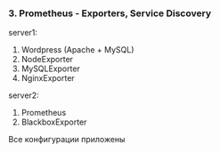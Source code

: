 ### 3. Prometheus - Exporters, Service Discovery
server1:
1. Wordpress (Apache + MySQL)
2. NodeExporter
3. MySQLExporter
4. NginxExporter

server2:
1. Prometheus
2. BlackboxExporter

Все конфигурации приложены